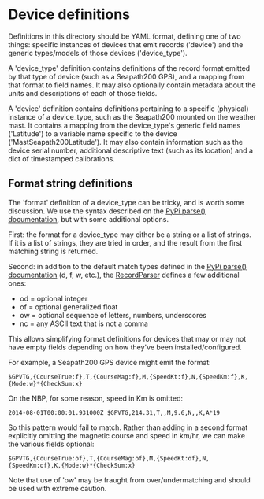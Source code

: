 # Device definitions

Definitions in this directory should be YAML format, defining one of
two things: specific instances of devices that emit records
('device') and the generic types/models of those devices
('device_type').

A 'device_type' definition contains definitions of the record format
emitted by that type of device (such as a Seapath200 GPS), and a
mapping from that format to field names. It may also optionally
contain metadata about the units and descriptions of each of those
fields.

A 'device' definition contains definitions pertaining to a specific
(physical) instance of a device_type, such as the Seapath200 mounted
on the weather mast. It contains a mapping from the device_type's
generic field names ('Latitude') to a variable name specific to the
device ('MastSeapath200Latitude'). It may also contain information
such as the device serial number, additional descriptive text (such
as its location) and a dict of timestamped calibrations.

## Format string definitions

The 'format' definition of a device_type can be tricky, and is worth
some discussion. We use the syntax described on the [PyPi parse()
documentation](https://pypi.org/project/parse/), but with some
additional options.

First: the format for a device_type may either be a string or a list
of strings. If it is a list of strings, they are tried in order, and
the result from the first matching string is returned.

Second: in addition to the default match types defined in the [PyPi
parse() documentation](https://pypi.org/project/parse/) (d, f, w,
etc.), the [RecordParser](../../logger/utils/record_parser.py) defines
a few additional ones:

 - od = optional integer
 - of = optional generalized float
 - ow = optional sequence of letters, numbers, underscores
 - nc = any ASCII text that is not a comma
 
This allows simplifying format definitions for devices that may or may
not have empty fields depending on how they've been
installed/configured.

For example, a Seapath200 GPS device might emit the format: 

  ```$GPVTG,{CourseTrue:f},T,{CourseMag:f},M,{SpeedKt:f},N,{SpeedKm:f},K,{Mode:w}*{CheckSum:x}```

On the NBP, for some reason, speed in Km is omitted:

  ```2014-08-01T00:00:01.931000Z $GPVTG,214.31,T,,M,9.6,N,,K,A*19```

So this pattern would fail to match. Rather than adding in a second
format explicitly omitting the magnetic course and speed in km/hr, we
can make the various fields optional:

  ```$GPVTG,{CourseTrue:of},T,{CourseMag:of},M,{SpeedKt:of},N,{SpeedKm:of},K,{Mode:w}*{CheckSum:x}```

Note that use of 'ow' may be fraught from over/undermatching and
should be used with extreme caution.


